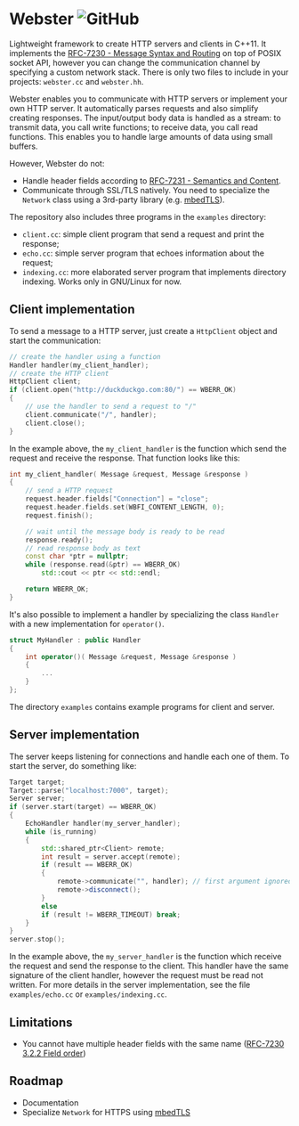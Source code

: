 # Webster  ![GitHub](https://img.shields.io/github/license/brunexgeek/webster)

Lightweight framework to create HTTP servers and clients in C++11. It implements the [RFC-7230 - Message Syntax and Routing](https://tools.ietf.org/html/rfc7230) on top of POSIX socket API, however you can change the communication channel by specifying a custom network stack. There is only two files to include in your projects: ``webster.cc`` and ``webster.hh``.

Webster enables you to communicate with HTTP servers or implement your own HTTP server. It automatically parses requests and also simplify creating responses. The input/output body data is handled as a stream: to transmit data, you call write functions; to receive data, you call read functions. This enables you to handle large amounts of data using small buffers.

However, Webster do not:
* Handle header fields according to [RFC-7231 - Semantics and Content](https://tools.ietf.org/html/rfc7231).
* Communicate through SSL/TLS natively. You need to specialize the ``Network`` class using a 3rd-party library (e.g. [mbedTLS](https://tls.mbed.org)).

The repository also includes three programs in the ``examples`` directory:

* ``client.cc``: simple client program that send a request and print the response;
* ``echo.cc``: simple server program that echoes information about the request;
* ``indexing.cc``: more elaborated server program that implements directory indexing. Works only in GNU/Linux for now.

## Client implementation

To send a message to a HTTP server, just create a `HttpClient` object and start the communication:

``` c++
// create the handler using a function
Handler handler(my_client_handler);
// create the HTTP client
HttpClient client;
if (client.open("http://duckduckgo.com:80/") == WBERR_OK)
{
    // use the handler to send a request to "/"
    client.communicate("/", handler);
    client.close();
}
```

In the example above, the ``my_client_handler`` is the function which send the request and receive the response. That function looks like this:

``` c++
int my_client_handler( Message &request, Message &response )
{
    // send a HTTP request
    request.header.fields["Connection"] = "close";
    request.header.fields.set(WBFI_CONTENT_LENGTH, 0);
    request.finish();

    // wait until the message body is ready to be read
    response.ready();
    // read response body as text
    const char *ptr = nullptr;
    while (response.read(&ptr) == WBERR_OK)
        std::cout << ptr << std::endl;

    return WBERR_OK;
}
```

It's also possible to implement a handler by specializing the class ``Handler`` with a new implementation for ``operator()``.

``` c++
struct MyHandler : public Handler
{
	int operator()( Message &request, Message &response )
	{
        ...
    }
};
```

The directory ``examples`` contains example programs for client and server.

## Server implementation

The server keeps listening for connections and handle each one of them. To start the server, do something like:

``` c++
Target target;
Target::parse("localhost:7000", target);
Server server;
if (server.start(target) == WBERR_OK)
{
    EchoHandler handler(my_server_handler);
    while (is_running)
    {
        std::shared_ptr<Client> remote;
        int result = server.accept(remote);
        if (result == WBERR_OK)
        {
            remote->communicate("", handler); // first argument ignored
            remote->disconnect();
        }
        else
        if (result != WBERR_TIMEOUT) break;
    }
}
server.stop();
```

In the example above, the ``my_server_handler`` is the function which receive the request and send the response to the client. This handler have the same signature of the client handler, however the request must be read not written. For more details in the server implementation, see the file ``examples/echo.cc`` or ``examples/indexing.cc``.

## Limitations

* You cannot have multiple header fields with the same name ([RFC-7230 3.2.2 Field order](https://tools.ietf.org/html/rfc7230#section-3.2.2))

## Roadmap

* Documentation
* Specialize ``Network`` for HTTPS using [mbedTLS](https://tls.mbed.org)